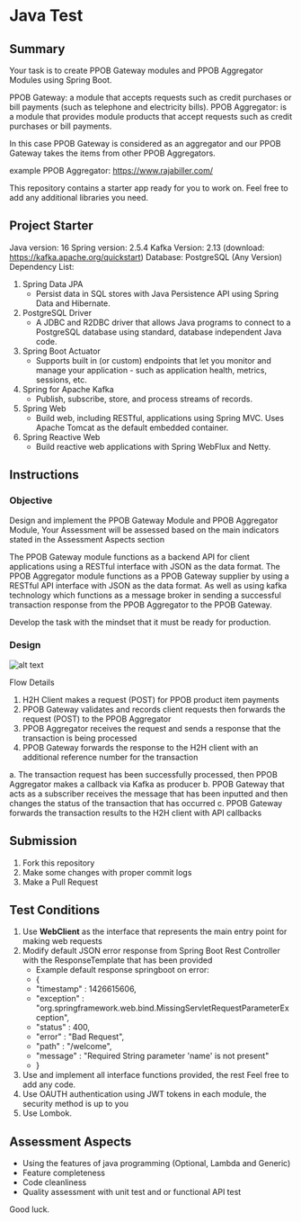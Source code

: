 # Java Test
## Summary

Your task is to create PPOB Gateway modules and PPOB Aggregator Modules using Spring Boot.

PPOB Gateway: a module that accepts requests such as credit purchases or bill payments (such as telephone and electricity bills).
PPOB Aggregator: is a module that provides module products that accept requests such as credit purchases or bill payments.

In this case PPOB Gateway is considered as an aggregator and our PPOB Gateway takes the items from other PPOB Aggregators.

example PPOB Aggregator: https://www.rajabiller.com/

This repository contains a starter app ready for you to work on. Feel free to add any additional libraries you need.

## Project Starter

Java version: 16 
Spring version: 2.5.4
Kafka Version: 2.13 (download: https://kafka.apache.org/quickstart)
Database: PostgreSQL (Any Version)
Dependency List:
1. Spring Data JPA
	* Persist data in SQL stores with Java Persistence API using Spring Data and Hibernate.
2. PostgreSQL Driver 
	* A JDBC and R2DBC driver that allows Java programs to connect to a PostgreSQL database using standard, database independent Java code.
3. Spring Boot Actuator
	* Supports built in (or custom) endpoints that let you monitor and manage your application - such as application health, metrics, sessions, etc.
4. Spring for Apache Kafka
	* Publish, subscribe, store, and process streams of records.
5. Spring Web
	* Build web, including RESTful, applications using Spring MVC. Uses Apache Tomcat as the default embedded container.
6. Spring Reactive Web 
	* Build reactive web applications with Spring WebFlux and Netty.

## Instructions

### Objective

Design and implement the PPOB Gateway Module and PPOB Aggregator Module, Your Assessment will be assessed based on the main indicators stated in the Assessment Aspects section

The PPOB Gateway module functions as a backend API for client applications using a RESTful interface with JSON as the data format.
The PPOB Aggregator module functions as a PPOB Gateway supplier by using a RESTful API interface with JSON as the data format.
As well as using kafka technology which functions as a message broker in sending a successful transaction response from the PPOB Aggregator to the PPOB Gateway.

Develop the task with the mindset that it must be ready for production. 

### Design

![alt text](https://github.com/PT-Akar-Inti-Teknologi/test_backend_java/arsitecture.png)

Flow Details

1. H2H Client makes a request (POST) for PPOB product item payments
2. PPOB Gateway validates and records client requests then forwards the request (POST) to the PPOB Aggregator
3. PPOB Aggregator receives the request and sends a response that the transaction is being processed
4. PPOB Gateway forwards the response to the H2H client with an additional reference number for the transaction

a. The transaction request has been successfully processed, then PPOB Aggregator makes a callback via Kafka as producer
b. PPOB Gateway that acts as a subscriber receives the message that has been inputted and then changes the status of the transaction that has occurred
c. PPOB Gateway forwards the transaction results to the H2H client with API callbacks


## Submission

1. Fork this repository
2. Make some changes with proper commit logs
3. Make a Pull Request

## Test Conditions

1. Use **WebClient** as the interface that represents the main entry point for making web requests
2. Modify default JSON error response from Spring Boot Rest Controller with the ResponseTemplate that has been provided 
	* Example default response springboot on error:
	* {
	*    "timestamp" : 1426615606,
	*    "exception" : "org.springframework.web.bind.MissingServletRequestParameterException",
	*    "status" : 400,
	*    "error" : "Bad Request",
	*    "path" : "/welcome",
	*    "message" : "Required String parameter 'name' is not present"
	* }
3. Use and implement all interface functions provided, the rest Feel free to add any code.
4. Use OAUTH authentication using JWT tokens in each module, the security method is up to you
5. Use Lombok.

## Assessment Aspects

* Using the features of java programming (Optional, Lambda and Generic)
* Feature completeness
* Code cleanliness
* Quality assessment with unit test and or functional API test

Good luck.